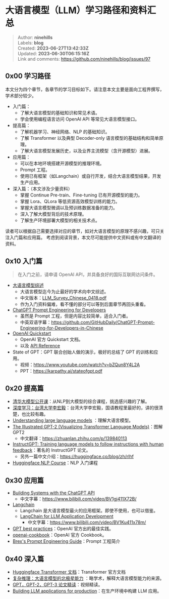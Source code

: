 # 大语言模型（LLM）学习路径和资料汇总

> Author: **ninehills**  
> Labels: **blog**  
> Created: **2023-06-27T13:42:33Z**  
> Updated: **2023-06-30T06:15:16Z**  
> Link and comments: <https://github.com/ninehills/blog/issues/97>  


## 0x00 学习路径

本文分为四个章节，各章节的学习目标如下。请注意本文主要是面向工程界撰写，学术部分较少。

- 入门篇：
  - 了解大语言模型的基础知识和常见术语。
  - 学会使用编程语言访问 OpenAI API 等常见大语言模型接口。
- 提高篇：
  - 了解机器学习、神经网络、NLP 的基础知识。
  - 了解 Transformer 以及典型 Decoder-only 语言模型的基础结构和简单原理。
  - 了解大语言模型发展历史，以及业界主流模型（含开源模型）进展。
- 应用篇：
  - 可以在本地环境搭建开源模型的推理环境。
  - Prompt 工程。
  - 使用已有框架（如Langchain）或自行开发，结合大语言模型结果，开发生产应用。
- 深入篇：（本文涉及少量资料）
  - 掌握 Continue Pre-train、Fine-tuning 已有开源模型的能力。
  - 掌握 Lora、QLora 等低资源高效模型训练的能力。
  - 掌握大语言模型微调以及预训练数据准备的能力。
  - 深入了解大模型背后的技术原理。
  - 了解生产环境部署大模型的相关技术点。

读者可以根据自己需要选择对应的章节，如对大语言模型的原理不感兴趣，可只关注入门篇和应用篇。
考虑到阅读背景，本文尽可能提供中文资料或有中文翻译的资料。

## 0x10 入门篇

> 在入门之前，请申请 OpenAI API，并具备良好的国际互联网访问条件。

- [大语言模型综述](https://github.com/RUCAIBox/LLMSurvey)
  - 大语言模型迄今为止最好的学术向中文综述。
  - 中文版本：[LLM_Survey_Chinese_0418.pdf](https://github.com/ninehills/blog/files/11913434/LLM_Survey_Chinese_0418.pdf)
  - 作为入门资料偏难，看不懂的部分可以等到后面章节再回头重看。
- [ChatGPT Prompt Engineering for Developers](https://learn.deeplearning.ai/chatgpt-prompt-eng/lesson/1/introduction)
  - 虽然是 Prompt 工程，但是内容比较简单，适合入门者。
  - 中英双语字幕：https://github.com/GitHubDaily/ChatGPT-Prompt-Engineering-for-Developers-in-Chinese
- [OpenAI Quickstart](https://platform.openai.com/docs/quickstart)
  -  OpenAI 官方 Quickstart 文档。
  - 以及 [API Reference](https://platform.openai.com/docs/api-reference)
- State of GPT：GPT 联合创始人做的演示，极好的总结了 GPT 的训练和应用。
  - 视频：https://www.youtube.com/watch?v=bZQun8Y4L2A
  - PPT：https://karpathy.ai/stateofgpt.pdf

## 0x20 提高篇

- [清华大模型公开课](https://www.bilibili.com/video/BV1UG411p7zv)：从NLP到大模型的综合课程，挑选感兴趣的了解。
- [深度学习：台湾大学李宏毅](https://www.bilibili.com/video/BV1J94y1f7u5/)：台湾大学李宏毅，国语教程里最好的，讲的很清楚，也比较有趣。
- [Understanding large language models](https://www.wandb.courses/courses/take/building-llm-powered-apps/lessons/44341580-understanding-large-language-models) ：理解大语言模型。
- [The Illustrated GPT-2 (Visualizing Transformer Language Models)](https://jalammar.github.io/illustrated-gpt2/)：图解 GPT2
  - 中文翻译：https://zhuanlan.zhihu.com/p/139840113
- [InstructGPT: Training language models to follow instructions with human feedback](https://cdn.openai.com/papers/Training_language_models_to_follow_instructions_with_human_feedback.pdf)：著名的 InstructGPT 论文。
  - 另外一篇中文介绍：https://huggingface.co/blog/zh/rlhf
- [Huggingface NLP Course](https://huggingface.co/learn/nlp-course/chapter1/1)：NLP 入门课程

## 0x30 应用篇

- [Building Systems with the ChatGPT API](https://learn.deeplearning.ai/chatgpt-building-system/lesson/1/introduction)
  -  中文字幕：https://www.bilibili.com/video/BV1gj411X72B/
- [Langchain](https://python.langchain.com/)
  - Langchain 是大语言模型最火的应用框架。即使不使用，也可以借鉴。
  - [LangChain for LLM Application Development](https://learn.deeplearning.ai/langchain/lesson/1/introduction)
    - 中文字幕：https://www.bilibili.com/video/BV1Ku411x78m/ 
- [GPT best practices](https://platform.openai.com/docs/guides/gpt-best-practices/gpt-best-practices)：OpenAI 官方出的最佳实践。
- [openai-cookbook](https://github.com/openai/openai-cookbook)：OpenAI 官方 Cookbook。
- [Brex's Prompt Engineering Guide](https://github.com/brexhq/prompt-engineering)：Prompt 工程简介

## 0x40 深入篇

- [Huggingface Transformer 文档](https://huggingface.co/docs/transformers/index)：Transformer 官方文档
- [复杂推理：大语言模型的北极星能力](https://yaofu.notion.site/6dafe3f8d11445ca9dcf8a2ca1c5b199) ：略学术，解释大语言模型能力的来源。
- [GPT，GPT-2，GPT-3 论文精读](https://www.bilibili.com/video/BV1AF411b7xQ)：视频精读。
- [Building LLM applications for production](https://huyenchip.com/2023/04/11/llm-engineering.html)：在生产环境中构建 LLM 应用。